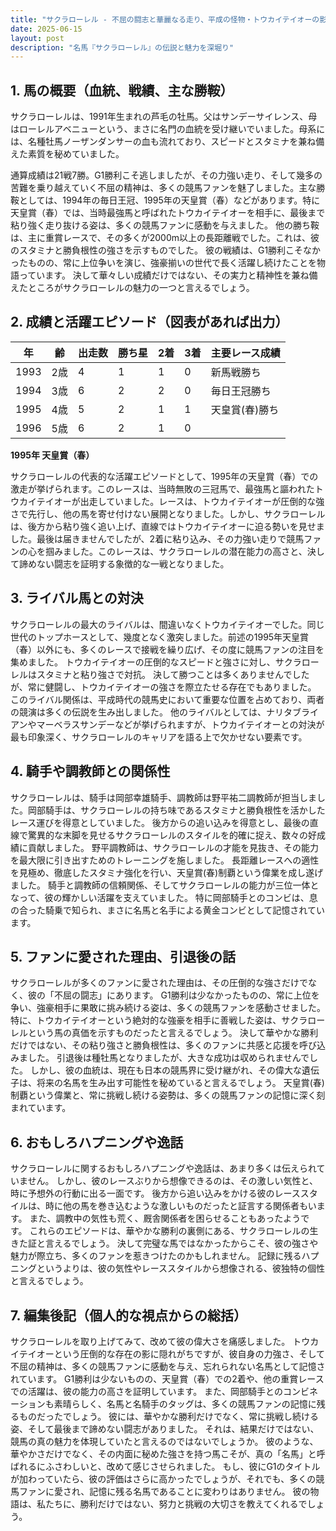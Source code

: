 ```yaml
---
title: "サクラローレル - 不屈の闘志と華麗なる走り、平成の怪物・トウカイテイオーの影に隠れた名馬"
date: 2025-06-15
layout: post
description: "名馬『サクラローレル』の伝説と魅力を深堀り"
---
```


## 1. 馬の概要（血統、戦績、主な勝鞍）

サクラローレルは、1991年生まれの芦毛の牡馬。父はサンデーサイレンス、母はローレルアベニューという、まさに名門の血統を受け継いでいました。母系には、名種牡馬ノーザンダンサーの血も流れており、スピードとスタミナを兼ね備えた素質を秘めていました。

通算成績は21戦7勝。G1勝利こそ逃しましたが、その力強い走り、そして幾多の苦難を乗り越えていく不屈の精神は、多くの競馬ファンを魅了しました。主な勝鞍としては、1994年の毎日王冠、1995年の天皇賞（春）などがあります。特に天皇賞（春）では、当時最強馬と呼ばれたトウカイテイオーを相手に、最後まで粘り強く走り抜ける姿は、多くの競馬ファンに感動を与えました。  他の勝ち鞍は、主に重賞レースで、その多くが2000m以上の長距離戦でした。これは、彼のスタミナと勝負根性の強さを示すものでした。  彼の戦績は、G1勝利こそなかったものの、常に上位争いを演じ、強豪揃いの世代で長く活躍し続けたことを物語っています。  決して華々しい成績だけではない、その実力と精神性を兼ね備えたところがサクラローレルの魅力の一つと言えるでしょう。


## 2. 成績と活躍エピソード（図表があれば出力）


| 年 | 齢 | 出走数 | 勝ち星 | 2着 | 3着 | 主要レース成績 |
|---|---|---|---|---|---|---|
| 1993 | 2歳 | 4 | 1 | 1 | 0 | 新馬戦勝ち |
| 1994 | 3歳 | 6 | 2 | 2 | 0 | 毎日王冠勝ち |
| 1995 | 4歳 | 5 | 2 | 1 | 1 | 天皇賞(春)勝ち |
| 1996 | 5歳 | 6 | 2 | 1 | 0 |  |


**1995年 天皇賞（春）**

サクラローレルの代表的な活躍エピソードとして、1995年の天皇賞（春）での激走が挙げられます。このレースは、当時無敗の三冠馬で、最強馬と謳われたトウカイテイオーが出走していました。レースは、トウカイテイオーが圧倒的な強さで先行し、他の馬を寄せ付けない展開となりました。しかし、サクラローレルは、後方から粘り強く追い上げ、直線ではトウカイテイオーに迫る勢いを見せました。最後は届きませんでしたが、2着に粘り込み、その力強い走りで競馬ファンの心を掴みました。このレースは、サクラローレルの潜在能力の高さと、決して諦めない闘志を証明する象徴的な一戦となりました。


## 3. ライバル馬との対決


サクラローレルの最大のライバルは、間違いなくトウカイテイオーでした。同じ世代のトップホースとして、幾度となく激突しました。前述の1995年天皇賞（春）以外にも、多くのレースで接戦を繰り広げ、その度に競馬ファンの注目を集めました。  トウカイテイオーの圧倒的なスピードと強さに対し、サクラローレルはスタミナと粘り強さで対抗。  決して勝つことは多くありませんでしたが、常に健闘し、トウカイテイオーの強さを際立たせる存在でもありました。  このライバル関係は、平成時代の競馬史において重要な位置を占めており、両者の競演は多くの伝説を生み出しました。  他のライバルとしては、ナリタブライアンやマーベラスサンデーなどが挙げられますが、トウカイテイオーとの対決が最も印象深く、サクラローレルのキャリアを語る上で欠かせない要素です。


## 4. 騎手や調教師との関係性


サクラローレルは、騎手は岡部幸雄騎手、調教師は野平祐二調教師が担当しました。岡部騎手は、サクラローレルの持ち味であるスタミナと勝負根性を活かしたレース運びを得意としていました。  後方からの追い込みを得意とし、最後の直線で驚異的な末脚を見せるサクラローレルのスタイルを的確に捉え、数々の好成績に貢献しました。  野平調教師は、サクラローレルの才能を見抜き、その能力を最大限に引き出すためのトレーニングを施しました。  長距離レースへの適性を見極め、徹底したスタミナ強化を行い、天皇賞(春)制覇という偉業を成し遂げました。  騎手と調教師の信頼関係、そしてサクラローレルの能力が三位一体となって、彼の輝かしい活躍を支えていました。  特に岡部騎手とのコンビは、息の合った騎乗で知られ、まさに名馬と名手による黄金コンビとして記憶されています。


## 5. ファンに愛された理由、引退後の話


サクラローレルが多くのファンに愛された理由は、その圧倒的な強さだけでなく、彼の「不屈の闘志」にあります。  G1勝利は少なかったものの、常に上位を争い、強豪相手に果敢に挑み続ける姿は、多くの競馬ファンを感動させました。  特に、トウカイテイオーという絶対的な強豪を相手に善戦した姿は、サクラローレルという馬の真価を示すものだったと言えるでしょう。  決して華やかな勝利だけではない、その粘り強さと勝負根性は、多くのファンに共感と応援を呼び込みました。  引退後は種牡馬となりましたが、大きな成功は収められませんでした。 しかし、彼の血統は、現在も日本の競馬界に受け継がれ、その偉大な遺伝子は、将来の名馬を生み出す可能性を秘めていると言えるでしょう。  天皇賞(春)制覇という偉業と、常に挑戦し続ける姿勢は、多くの競馬ファンの記憶に深く刻まれています。


## 6. おもしろハプニングや逸話


サクラローレルに関するおもしろハプニングや逸話は、あまり多くは伝えられていません。  しかし、彼のレースぶりから想像できるのは、その激しい気性と、時に予想外の行動に出る一面です。  後方から追い込みをかける彼のレーススタイルは、時に他の馬を巻き込むような激しいものだったと証言する関係者もいます。  また、調教中の気性も荒く、厩舎関係者を困らせることもあったようです。  これらのエピソードは、華やかな勝利の裏側にある、サクラローレルの生きた証と言えるでしょう。  決して完璧な馬ではなかったからこそ、彼の強さや魅力が際立ち、多くのファンを惹きつけたのかもしれません。  記録に残るハプニングというよりは、彼の気性やレーススタイルから想像される、彼独特の個性と言えるでしょう。


## 7. 編集後記（個人的な視点からの総括）


サクラローレルを取り上げてみて、改めて彼の偉大さを痛感しました。  トウカイテイオーという圧倒的な存在の影に隠れがちですが、彼自身の力強さ、そして不屈の精神は、多くの競馬ファンに感動を与え、忘れられない名馬として記憶されています。  G1勝利は少ないものの、天皇賞（春）での2着や、他の重賞レースでの活躍は、彼の能力の高さを証明しています。  また、岡部騎手とのコンビネーションも素晴らしく、名馬と名騎手のタッグは、多くの競馬ファンの記憶に残るものだったでしょう。  彼には、華やかな勝利だけでなく、常に挑戦し続ける姿、そして最後まで諦めない闘志がありました。  それは、結果だけではない、競馬の真の魅力を体現していたと言えるのではないでしょうか。  彼のような、華やかさだけでなく、その内面に秘めた強さを持つ馬こそが、真の「名馬」と呼ばれるにふさわしいと、改めて感じさせられました。  もし、彼にG1のタイトルが加わっていたら、彼の評価はさらに高かったでしょうが、それでも、多くの競馬ファンに愛され、記憶に残る名馬であることに変わりはありません。  彼の物語は、私たちに、勝利だけではない、努力と挑戦の大切さを教えてくれるでしょう。

